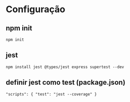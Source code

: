 # Configuração

## npm init
`npm init`

## jest
`npm install jest @types/jest express supertest --dev`

## definir jest como test (package.json)
`"scripts": {
"test": "jest --coverage"
}`
